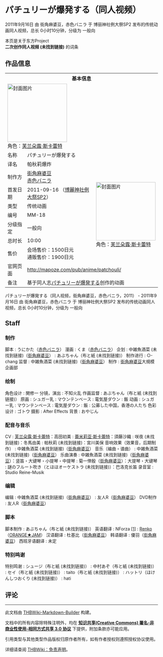 # パチュリーが爆発する（同人视频）

<!-- source html: G:\repos\THBWiki-Markdown-Builder\THBWikiMarkdown\Temp\main\8\86\ns0%3A%E3%83%91%E3%83%81%E3%83%A5%E3%83%AA%E3%83%BC%E3%81%8C%E7%88%86%E7%99%BA%E3%81%99%E3%82%8B%EF%BC%88%E5%90%8C%E4%BA%BA%E8%A7%86%E9%A2%91%EF%BC%89.html -->

2011年9月16日 由 街角麻婆豆，赤色バニラ 于 博丽神社例大祭SP2 发布的传统动画同人视频，总长 0小时10分钟，分级为 一般向

本页是关于东方Project  
 **二次创作同人视频 (未找到链接)** 的词条
## 作品信息

<table><tbody><tr><th colspan="3">基本信息</th></tr><tr><td class="cover-artwork-mobile" colspan="2"><a href="./文件-パチュリーが爆発する（同人视频）封面.jpg.md" class="image" title="封面图片"><img alt="封面图片" src="https://upload.thwiki.cc/thumb/0/08/%E3%83%91%E3%83%81%E3%83%A5%E3%83%AA%E3%83%BC%E3%81%8C%E7%88%86%E7%99%BA%E3%81%99%E3%82%8B%EF%BC%88%E5%90%8C%E4%BA%BA%E8%A7%86%E9%A2%91%EF%BC%89%E5%B0%81%E9%9D%A2.jpg/196px-%E3%83%91%E3%83%81%E3%83%A5%E3%83%AA%E3%83%BC%E3%81%8C%E7%88%86%E7%99%BA%E3%81%99%E3%82%8B%EF%BC%88%E5%90%8C%E4%BA%BA%E8%A7%86%E9%A2%91%EF%BC%89%E5%B0%81%E9%9D%A2.jpg" decoding="async" loading="lazy" width="196" height="192" srcset="https://upload.thwiki.cc/thumb/0/08/%E3%83%91%E3%83%81%E3%83%A5%E3%83%AA%E3%83%BC%E3%81%8C%E7%88%86%E7%99%BA%E3%81%99%E3%82%8B%EF%BC%88%E5%90%8C%E4%BA%BA%E8%A7%86%E9%A2%91%EF%BC%89%E5%B0%81%E9%9D%A2.jpg/294px-%E3%83%91%E3%83%81%E3%83%A5%E3%83%AA%E3%83%BC%E3%81%8C%E7%88%86%E7%99%BA%E3%81%99%E3%82%8B%EF%BC%88%E5%90%8C%E4%BA%BA%E8%A7%86%E9%A2%91%EF%BC%89%E5%B0%81%E9%9D%A2.jpg 1.5x, https://upload.thwiki.cc/thumb/0/08/%E3%83%91%E3%83%81%E3%83%A5%E3%83%AA%E3%83%BC%E3%81%8C%E7%88%86%E7%99%BA%E3%81%99%E3%82%8B%EF%BC%88%E5%90%8C%E4%BA%BA%E8%A7%86%E9%A2%91%EF%BC%89%E5%B0%81%E9%9D%A2.jpg/392px-%E3%83%91%E3%83%81%E3%83%A5%E3%83%AA%E3%83%BC%E3%81%8C%E7%88%86%E7%99%BA%E3%81%99%E3%82%8B%EF%BC%88%E5%90%8C%E4%BA%BA%E8%A7%86%E9%A2%91%EF%BC%89%E5%B0%81%E9%9D%A2.jpg 2x" data-file-width="2857" data-file-height="2802"></a><div class="cover-char">角色：<a href="./芙兰朵露·斯卡蕾特.md" title="芙兰朵露·斯卡蕾特">芙兰朵露·斯卡蕾特</a></div></td>
</tr><tr><td class="label">名称</td><td colspan="2"> パチュリーが爆発する </td></tr><tr><td class="label">译名</td><td colspan="2"> 帕秋莉爆炸 </td></tr><tr><td class="label">制作方</td><td><a href="./街角麻婆豆.md" title="街角麻婆豆">街角麻婆豆</a><br><a href="./赤色バニラ.md" title="赤色バニラ">赤色バニラ</a></td><td class="cover-artwork" rowspan="7" style="min-width:196px;"><a href="./文件-パチュリーが爆発する（同人视频）封面.jpg.md" class="image" title="封面图片"><img alt="封面图片" src="https://upload.thwiki.cc/thumb/0/08/%E3%83%91%E3%83%81%E3%83%A5%E3%83%AA%E3%83%BC%E3%81%8C%E7%88%86%E7%99%BA%E3%81%99%E3%82%8B%EF%BC%88%E5%90%8C%E4%BA%BA%E8%A7%86%E9%A2%91%EF%BC%89%E5%B0%81%E9%9D%A2.jpg/196px-%E3%83%91%E3%83%81%E3%83%A5%E3%83%AA%E3%83%BC%E3%81%8C%E7%88%86%E7%99%BA%E3%81%99%E3%82%8B%EF%BC%88%E5%90%8C%E4%BA%BA%E8%A7%86%E9%A2%91%EF%BC%89%E5%B0%81%E9%9D%A2.jpg" decoding="async" loading="lazy" width="196" height="192" srcset="https://upload.thwiki.cc/thumb/0/08/%E3%83%91%E3%83%81%E3%83%A5%E3%83%AA%E3%83%BC%E3%81%8C%E7%88%86%E7%99%BA%E3%81%99%E3%82%8B%EF%BC%88%E5%90%8C%E4%BA%BA%E8%A7%86%E9%A2%91%EF%BC%89%E5%B0%81%E9%9D%A2.jpg/294px-%E3%83%91%E3%83%81%E3%83%A5%E3%83%AA%E3%83%BC%E3%81%8C%E7%88%86%E7%99%BA%E3%81%99%E3%82%8B%EF%BC%88%E5%90%8C%E4%BA%BA%E8%A7%86%E9%A2%91%EF%BC%89%E5%B0%81%E9%9D%A2.jpg 1.5x, https://upload.thwiki.cc/thumb/0/08/%E3%83%91%E3%83%81%E3%83%A5%E3%83%AA%E3%83%BC%E3%81%8C%E7%88%86%E7%99%BA%E3%81%99%E3%82%8B%EF%BC%88%E5%90%8C%E4%BA%BA%E8%A7%86%E9%A2%91%EF%BC%89%E5%B0%81%E9%9D%A2.jpg/392px-%E3%83%91%E3%83%81%E3%83%A5%E3%83%AA%E3%83%BC%E3%81%8C%E7%88%86%E7%99%BA%E3%81%99%E3%82%8B%EF%BC%88%E5%90%8C%E4%BA%BA%E8%A7%86%E9%A2%91%EF%BC%89%E5%B0%81%E9%9D%A2.jpg 2x" data-file-width="2857" data-file-height="2802"></a><div class="cover-char">角色：<a href="./芙兰朵露·斯卡蕾特.md" title="芙兰朵露·斯卡蕾特">芙兰朵露·斯卡蕾特</a></div></td>
</tr><tr><td class="label">首发日期</td><td>2011-09-16&#160;（<a href="/展会作品列表?e=%E5%8D%9A%E4%B8%BD%E7%A5%9E%E7%A4%BE%E4%BE%8B%E5%A4%A7%E7%A5%ADSP%232">博麗神社例大祭SP2</a>）</td></tr><tr><td class="label">类型</td><td>传统动画</td></tr><tr><td class="label">编号</td><td>MM-18</td></tr><tr><td class="label">分级指定</td><td>一般向</td></tr><tr><td class="label">总时长</td><td>10:00</td></tr><tr><td class="label">售价</td><td>会场售价：1500日元<br>通贩售价：1900日元</td></tr>
<tr><td class="label">官网页面</td><td colspan="2"><a rel="nofollow" class="external free" href="http://mapoze.com/pub/anime/patchouli/">http://mapoze.com/pub/anime/patchouli/</a></td></tr><tr><td class="label">备注</td><td colspan="2">基于同人志<a href="./パチュリーが爆発する（同人志）.md" title="パチュリーが爆発する（同人志）" unred="">パチュリーが爆発する</a>创作的动画</td></tr></tbody></table>

パチュリーが爆発する（同人视频，街角麻婆豆，赤色バニラ，2011） - 2011年9月16日 由 街角麻婆豆，赤色バニラ 于 博丽神社例大祭SP2 发布的传统动画同人视频，总长 0小时10分钟，分级为 一般向
## Staff
### 制作
脚本
: うにかた（[赤色バニラ](./赤色バニラ.md)）
漫画
: くま（[赤色バニラ](./赤色バニラ.md)）
企划
: 中雑魚酒菜 (未找到链接)（[街角麻婆豆](./街角麻婆豆.md)）
: あぶちゃん（布と紙 (未找到链接)）
制作进行
: ○-chang
监督
: 中雑魚酒菜 (未找到链接)（[街角麻婆豆](./街角麻婆豆.md)）
制作
: [街角麻婆豆](./街角麻婆豆.md)大規模企画部

### 绘制
角色设计
: 関修一
分镜，演出
: 不知火乱
作画监督
: あぶちゃん（布と紙 (未找到链接)）
原画
: シュガー乳
: マウンテンベース
: 電気屋ダウン
: 飯
动画
: シュガー乳
: マウンテンベース
: 電気屋ダウン
: 飯
: 公募した中国，香港の人たち
色彩设计
: ゴトウ
摄影
: After Effects
背景
: おやじん

### 配音与音乐
CV
: [芙兰朵露·斯卡蕾特](./芙兰朵露·斯卡蕾特.md)：高田初美
: [蕾米莉亚·斯卡蕾特](./蕾米莉亚·斯卡蕾特.md)：須藤沙織
: 咲夜 (未找到链接)：冬馬由美
: 帕秋莉 (未找到链接)：宮川美保
音响效果（效果音，后期制作）
: 中雑魚酒菜 (未找到链接)（[街角麻婆豆](./街角麻婆豆.md)）
音乐（编曲・谱曲）
: 中雑魚酒菜 (未找到链接)（[街角麻婆豆](./街角麻婆豆.md)）
乐曲演奏
: 中雑魚酒菜 (未找到链接)（[街角麻婆豆](./街角麻婆豆.md)）：竖笛・大键琴・小提琴・中提琴
: 菊一倖殷（[街角麻婆豆](./街角麻婆豆.md)）：大提琴・大键琴
: 謎のフルート吹き（とほほオーケストラ (未找到链接)）：巴洛克长笛
录音室
: Studio Reine-Musik

### 编辑
编辑
: 中雑魚酒菜 (未找到链接)（[街角麻婆豆](./街角麻婆豆.md)）
: 友人R（[街角麻婆豆](./街角麻婆豆.md)）
DVD制作
: 友人R（[街角麻婆豆](./街角麻婆豆.md)）

### 脚本
脚本制作
: あぶちゃん（布と紙 (未找到链接)）
英语翻译
: NForza [[1]](http://ddiction.org)
: [Renko](./Renko.md)（[ORANGE★JAM](./ORANGE★JAM.md)）
汉语翻译
: 杜基比（[街角麻婆豆](./街角麻婆豆.md)）
韩语翻译
: 優羽（[街角麻婆豆](./街角麻婆豆.md)）
西班牙语翻译
: 未定

### 特别鸣谢
特别鸣谢
: シュージ（布と紙 (未找到链接)）
: 中村あぞ（布と紙 (未找到链接)）
: セイ（布と紙 (未找到链接)）
: taito（布と紙 (未找到链接)）
: ハットリ（ほけんしつおくり (未找到链接)）
: hati

## 评论




---

此文档由 [THBWiki-Markdown-Builder](https://github.com/Delsin-Yu/THBWiki-Markdown-Builder) 构建。

文档中的所有内容除特殊注明外，均在 [**知识共享(Creative Commons) 署名-非商业性使用-相同方式共享 3.0 协议**](https://creativecommons.org/licenses/by-sa/3.0/deed.zh-hans) 下提供，附加条款亦可能应用。

引用类型与其他类型作品版权归原作者所有，如有作者授权则遵照授权协议使用。

详细请查阅 [THBWiki：免责声明](https://thbwiki.cc/THBWiki:%E5%85%8D%E8%B4%A3%E5%A3%B0%E6%98%8E)。

